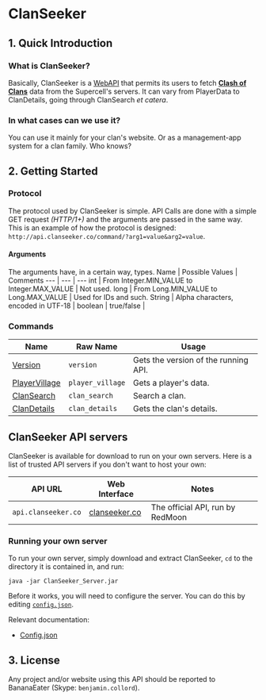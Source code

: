 ClanSeeker
==========

## 1. Quick Introduction
### What is ClanSeeker?
Basically, ClanSeeker is a [WebAPI](https://en.wikipedia.org/API) that permits its users to fetch [**Clash of Clans**](https://clashofclans.com/) data from the Supercell's servers.
It can vary from PlayerData to ClanDetails, going through ClanSearch _et catera_.

### In what cases can we use it?
You can use it mainly for your clan's website. Or as a management-app system for a clan family. Who knows?

## 2. Getting Started
### Protocol
The protocol used by ClanSeeker is simple. API Calls are done with a simple GET request _(HTTP/1+)_ and the arguments are passed in the same way.
This is an example of how the protocol is designed: ```http://api.clanseeker.co/command/?arg1=value&arg2=value```.

#### Arguments
The arguments have, in a certain way, types.
Name | Possible Values | Comments
--- | --- | ---
int | From Integer.MIN_VALUE to Integer.MAX_VALUE | Not used.
long |  From Long.MIN_VALUE to Long.MAX_VALUE | Used for IDs and such.
String | Alpha characters, encoded in UTF-18 |
boolean | true/false |

### Commands
Name | Raw Name | Usage
--- | --- | ---
[Version](#!cs/version.md) | `version` | Gets the version of the running API.
[PlayerVillage](#!cs/player_village.md) | `player_village` | Gets a player's data.
[ClanSearch](#!cs/clan_search.md) | `clan_search` | Search a clan.
[ClanDetails](#!cs/clan_details.md) | `clan_details` | Gets the clan's details.

## ClanSeeker API servers

ClanSeeker is available for download to run on your own servers. Here is a list of trusted API servers if you don't want to host your own:

API URL | Web Interface | Notes
--- | --- | ---
`api.clanseeker.co` | [clanseeker.co](http://clanseeker.co) | The official API, run by RedMoon

### Running your own server

To run your own server, simply download and extract ClanSeeker, `cd` to the directory it is contained in, and run:

```
java -jar ClanSeeker_Server.jar
```

Before it works, you will need to configure the server. You can do this by editing [`config.json`](cs/config_json.md).

Relevant documentation:

  * [Config.json](cs/config_json.md)

## 3. License
Any project and/or website using this API should be reported to BananaEater (Skype: `benjamin.collord`).
